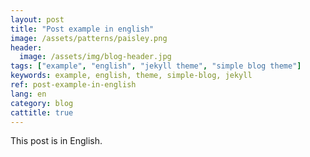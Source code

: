 ```yaml
---
layout: post
title: "Post example in english"
image: /assets/patterns/paisley.png
header:
  image: /assets/img/blog-header.jpg
tags: ["example", "english", "jekyll theme", "simple blog theme"]
keywords: example, english, theme, simple-blog, jekyll
ref: post-example-in-english
lang: en
category: blog
cattitle: true
---
```


This post is in English.

